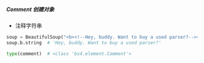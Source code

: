 ##### Comment 创建对象
- 注释字符串
```python
soup = BeautifulSoup("<b><!--Hey, buddy. Want to buy a used parser?--></b>")
soup.b.string  # 'Hey, buddy. Want to buy a used parser?'

type(comment)  # <class 'bs4.element.Comment'>

```